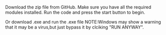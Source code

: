 Download the zip file from GitHub.
Make sure you have all the required modules installed.
Run the code and press the start button to begin.

Or download .exe and run the .exe file
NOTE:Windows may show a warning that it may be a virus,but just bypass it by clciking "RUN ANYWAY".
